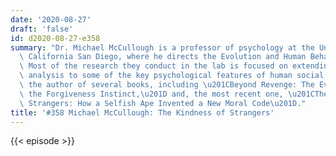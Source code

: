 ```yaml
---
date: '2020-08-27'
draft: 'false'
id: d2020-08-27-e358
summary: "Dr. Michael McCullough is a professor of psychology at the University of\
  \ California San Diego, where he directs the Evolution and Human Behavior Laboratory.\
  \ Most of the research they conduct in the lab is focused on extending an evolutionary\
  \ analysis to some of the key psychological features of human social life. He is\
  \ the author of several books, including \u201CBeyond Revenge: The Evolution of\
  \ the Forgiveness Instinct,\u201D and, the most recent one, \u201CThe Kindness of\
  \ Strangers: How a Selfish Ape Invented a New Moral Code\u201D."
title: '#358 Michael McCullough: The Kindness of Strangers'
---
```

{{< episode >}}
